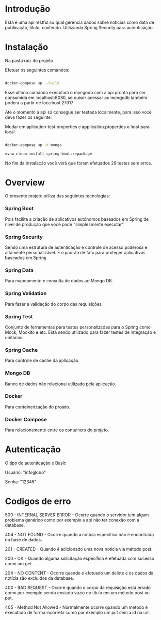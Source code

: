 # Introdução

Esta é uma api restful ao qual gerencia dados sobre noticias como data 
de publicação, titulo, conteudo. Utilizando Spring Security para autenticação. 

# Instalação

Na pasta raiz do projeto 

Efetuar os seguintes comandos:



``` bash

docker-compose up --build

```

Esse ultimo comando executará o mongodb com a api pronta para ser consumida em localhost:8080, se quiser acessar ao mongodb também poderá a partir de localhost:27017

Até o momento a api só consegue ser testada localmente, para isso você deve fazer os seguinte:

Mudar em aplication-test.properties e application.properties o host para local

``` bash

docker-compose up -d mongo

mvnw clean install spring-boot:repackage


```

No fim da instalação você verá que foram efetuados 26 testes sem erros. 

# Overview

O presente projeto utiliza das seguintes tecnologias:

### Spring Boot 

Pois facilita a criação de aplicativos autônomos baseados em Spring de nível de produção que você pode "simplesmente executar".

### Spring Security 

Sendo uma estrutura de autenticação e controle de acesso poderosa e altamente personalizável. É o padrão de fato para proteger aplicativos baseados em Spring.

### Spring Data 

Para mapeamento e consulta de dados ao Mongo DB.

### Spring Validation 

Para fazer a validação do corpo das requisições. 

### Spring Test 

Conjunto de ferramentas para testes personalizadas para o Spring como Mock, Mockito e etc. Está sendo utilizado para fazer testes de integração e unitários. 

### Spring Cache 

Para controle de cache da aplicação.

### Mongo DB 

Banco de dados não relacional utilizado pela aplicação.

### Docker 

Para conteinerização do projeto.

### Docker Compose 

Para relacionamento entre os containers do projeto. 

# Autenticação

O tipo de autenticação é Basic

Usuário: "infoglobo"

Senha: "12345"

# Codigos de erro

500 - INTERNAL SERVER ERROR - Ocorre quando o servidor tem algum problema genérico como por exemplo a api não ter conexão com a database.

404 - NOT FOUND - Ocorre quando a noticia específica não é encontrada na base de dados.

201 - CREATED - Quando é adicionado uma nova noticia via método post.

200 - OK - Quando alguma solicitação específica é efetuada com sucesso como um get.

204 - NO CONTENT - Ocorre quando é efetuado um delete e os dados da notícia são excluidos da database.  

400 - BAD REQUEST - Ocorre quando o corpo da requisição está errado como por exemplo sendo enviado vazio no título em um método post ou put. 

405 - Method Not Allowed - Normalmente ocorre quando um método é executado de forma incorreta como por exemplo um put sem a id na url.
